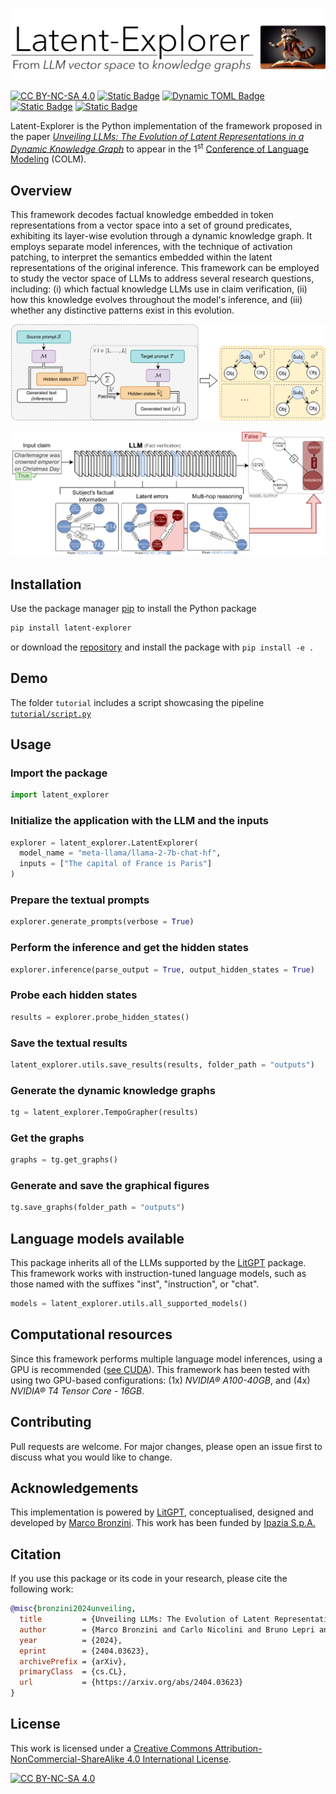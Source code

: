 ![Logo](https://github.com/Ipazia-AI/latent-explorer/raw/main/images/logo.png)

[![CC BY-NC-SA 4.0][cc-by-nc-sa-shield]][cc-by-nc-sa]
[![Static Badge](https://img.shields.io/badge/pyPI-latent--explorer-red)](https://pypi.org/project/latent-explorer)
[![Dynamic TOML Badge](https://img.shields.io/badge/dynamic/toml?url=https%3A%2F%2Fgithub.com%2FIpazia-AI%2Flatent-explorer%2Fraw%2Fmain%2Fpyproject.toml&query=%24.project.version&label=release&color=green)](https://github.com/Ipazia-AI/latent-explorer/releases)
[![Static Badge](https://img.shields.io/badge/website-online-green)](https://github.com/Ipazia-AI)
[![Static Badge](https://img.shields.io/badge/DOI-10.48550%2FarXiv.2404.03623-orange)](
https://doi.org/10.48550/arXiv.2404.03623)


Latent-Explorer is the Python implementation of the framework proposed in the paper [*Unveiling LLMs: The Evolution of Latent Representations in a Dynamic Knowledge Graph*](https://arxiv.org/abs/2404.03623) to appear in the 1<sup>st</sup> [Conference of Language Modeling](https://colmweb.org/index.html) (COLM).

## Overview
This framework decodes factual knowledge embedded in token representations from a vector space into a set of ground predicates, exhibiting its layer-wise evolution through a dynamic knowledge graph. 
It employs separate model inferences, with the technique of activation patching, to interpret the semantics embedded within the latent representations of the original inference.
This framework can be employed to study the vector space of LLMs to address several research questions, including:
(i) which factual knowledge LLMs use in claim verification,
(ii) how this knowledge evolves throughout the model's inference, and
(iii) whether any distinctive patterns exist in this evolution.

![Framework](https://github.com/Ipazia-AI/latent-explorer/raw/main/images/framework.png)

![Contribution](https://github.com/Ipazia-AI/latent-explorer/raw/main/images/contribution.png)


## Installation
Use the package manager [pip](https://pip.pypa.io/en/stable/) to install the Python package

```bash
pip install latent-explorer
```

or download the [repository](https://github.com/Ipazia-AI/latent-explorer) and install the package with 
` pip install -e . `

## Demo
The folder `tutorial` includes a script showcasing the pipeline [`tutorial/script.py`](./tutorial/script.py)

## Usage

### Import the package
```python
import latent_explorer
```

### Initialize the application with the LLM and the inputs
```python
explorer = latent_explorer.LatentExplorer(
  model_name = "meta-llama/llama-2-7b-chat-hf", 
  inputs = ["The capital of France is Paris"]
)
```
### Prepare the textual prompts
```python
explorer.generate_prompts(verbose = True)
```

### Perform the inference and get the hidden states
```python
explorer.inference(parse_output = True, output_hidden_states = True)
```

### Probe each hidden states
```python
results = explorer.probe_hidden_states()
```

### Save the textual results
```python
latent_explorer.utils.save_results(results, folder_path = "outputs")
```

### Generate the dynamic knowledge graphs
```python
tg = latent_explorer.TempoGrapher(results)
```

### Get the graphs
```python
graphs = tg.get_graphs()
```

### Generate and save the graphical figures
```python
tg.save_graphs(folder_path = "outputs")
```

## Language models available
This package inherits all of the LLMs supported by the [LitGPT](https://github.com/Lightning-AI/litgpt/blob/main/tutorials/download_model_weights.md) package.
This framework works with instruction-tuned language models, such as those named with the suffixes "inst", "instruction", or "chat". 

```python
models = latent_explorer.utils.all_supported_models()
```

## Computational resources
Since this framework performs multiple language model inferences, using a GPU is recommended ([see CUDA](https://docs.nvidia.com/cuda/cuda-quick-start-guide/index.html)). This framework has been tested with using two GPU-based configurations: (1x) *NVIDIA® A100-40GB*, and (4x) *NVIDIA® T4 Tensor Core - 16GB*.   

## Contributing
Pull requests are welcome. For major changes, please open an issue first to discuss what you would like to change.

## Acknowledgements
This implementation is powered by [LitGPT](https://github.com/Lightning-AI/litgpt), conceptualised, designed and developed by [Marco Bronzini](https://www.linkedin.com/in/bronzinimarco).
This work has been funded by [Ipazia S.p.A.](https://ipazia.com)

## Citation
If you use this package or its code in your research, please cite the following work:

```bibtex
@misc{bronzini2024unveiling,
  title         = {Unveiling LLMs: The Evolution of Latent Representations in a Dynamic Knowledge Graph}, 
  author        = {Marco Bronzini and Carlo Nicolini and Bruno Lepri and Jacopo Staiano and Andrea Passerini},
  year          = {2024},
  eprint        = {2404.03623},
  archivePrefix = {arXiv},
  primaryClass  = {cs.CL},
  url           = {https://arxiv.org/abs/2404.03623}
}
```

## License
This work is licensed under a
[Creative Commons Attribution-NonCommercial-ShareAlike 4.0 International License][cc-by-nc-sa].

[![CC BY-NC-SA 4.0][cc-by-nc-sa-image]][cc-by-nc-sa]

[cc-by-nc-sa]: http://creativecommons.org/licenses/by-nc-sa/4.0
[cc-by-nc-sa-image]: https://licensebuttons.net/l/by-nc-sa/4.0/88x31.png
[cc-by-nc-sa-shield]: https://img.shields.io/badge/license-CC%20BY--NC--SA%204.0-lightgrey.svg
